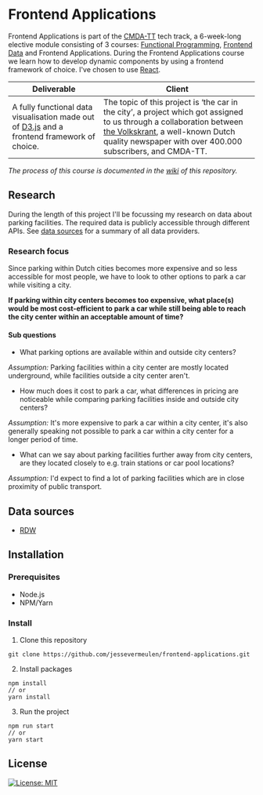 # Frontend Applications

Frontend Applications is part of the [CMDA-TT](https://cmda-tt.github.io/course-20-21/) tech track, a 6-week-long elective module consisting of 3 courses: [Functional Programming](https://github.com/jessevermeulen/functional-programming), [Frontend Data](https://github.com/jessevermeulen/frontend-data) and Frontend Applications. During the Frontend Applications course we learn how to develop dynamic components by using a frontend framework of choice. I've chosen to use [React](https://reactjs.org/).

Deliverable | Client
--- | ---
A fully functional data visualisation made out of [D3.js](https://d3js.org/) and a frontend framework of choice. | The topic of this project is ‘the car in the city’, a project which got assigned to us through a collaboration between [the Volkskrant](https://www.volkskrant.nl/), a well-known Dutch quality newspaper with over 400.000 subscribers, and CMDA-TT.

*The process of this course is documented in the [wiki](https://github.com/jessevermeulen/functional-programming/wiki) of this repository.*

## Research

During the length of this project I'll be focussing my research on data about parking facilities. The required data is publicly accessible through different APIs. See [data sources](#Data-sources) for a summary of all data providers.

### Research focus

Since parking within Dutch cities becomes more expensive and so less accessible for most people, we have to look to other options to park a car while visiting a city.

**If parking within city centers becomes too expensive, what place(s) would be most cost-efficient to park a car while still being able to reach the city center within an acceptable amount of time?**

#### Sub questions

- What parking options are available within and outside city centers?

*Assumption:* Parking facilities within a city center are mostly located underground, while facilities outside a city center aren't.

- How much does it cost to park a car, what differences in pricing are noticeable while comparing parking facilities inside and outside city centers?

*Assumption:* It's more expensive to park a car within a city center, it's also generally speaking not possible to park a car within a city center for a longer period of time.

- What can we say about parking facilities further away from city centers, are they located closely to e.g. train stations or car pool locations?

*Assumption:* I'd expect to find a lot of parking facilities which are in close proximity of public transport.

## Data sources

- [RDW](https://opendata.rdw.nl/)

## Installation

### Prerequisites

- Node.js
- NPM/Yarn

### Install

1. Clone this repository
```
git clone https://github.com/jessevermeulen/frontend-applications.git
```

2. Install packages
```
npm install
// or
yarn install
```

3. Run the project
```
npm run start
// or
yarn start
```

## License

[![License: MIT](https://img.shields.io/badge/License-MIT-yellow.svg)](https://opensource.org/licenses/MIT)